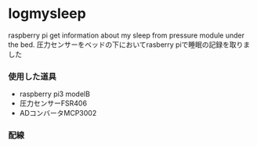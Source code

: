 # logmysleep
raspberry pi get information about my sleep from pressure module under the bed.
圧力センサーをベッドの下においてrasberry piで睡眠の記録を取りました

### 使用した道具

- raspberry pi3 modelB
- 圧力センサーFSR406
- ADコンバータMCP3002

### 配線
